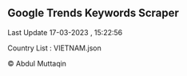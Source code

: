 

## Google Trends Keywords Scraper 
 
Last Update 17-03-2023 , 15:22:56

Country List :
VIETNAM.json



© Abdul Muttaqin 
